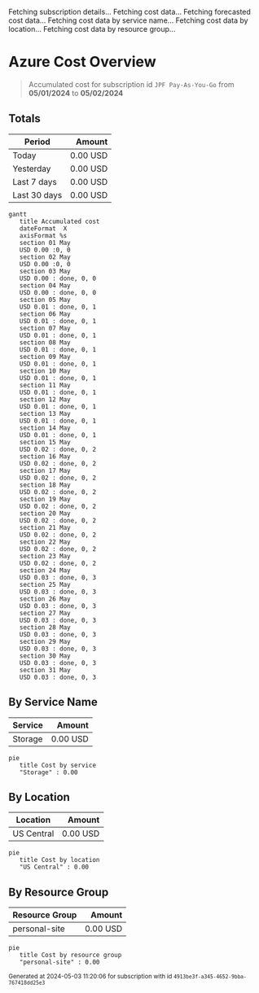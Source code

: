 Fetching subscription details...
Fetching cost data...
Fetching forecasted cost data...
Fetching cost data by service name...
Fetching cost data by location...
Fetching cost data by resource group...
# Azure Cost Overview

> Accumulated cost for subscription id `JPF Pay-As-You-Go` from **05/01/2024** to **05/02/2024**

## Totals

|Period|Amount|
|---|---:|
|Today|0.00 USD|
|Yesterday|0.00 USD|
|Last 7 days|0.00 USD|
|Last 30 days|0.00 USD|

```mermaid
gantt
   title Accumulated cost
   dateFormat  X
   axisFormat %s
   section 01 May
   USD 0.00 :0, 0
   section 02 May
   USD 0.00 :0, 0
   section 03 May
   USD 0.00 : done, 0, 0
   section 04 May
   USD 0.00 : done, 0, 0
   section 05 May
   USD 0.01 : done, 0, 1
   section 06 May
   USD 0.01 : done, 0, 1
   section 07 May
   USD 0.01 : done, 0, 1
   section 08 May
   USD 0.01 : done, 0, 1
   section 09 May
   USD 0.01 : done, 0, 1
   section 10 May
   USD 0.01 : done, 0, 1
   section 11 May
   USD 0.01 : done, 0, 1
   section 12 May
   USD 0.01 : done, 0, 1
   section 13 May
   USD 0.01 : done, 0, 1
   section 14 May
   USD 0.01 : done, 0, 1
   section 15 May
   USD 0.02 : done, 0, 2
   section 16 May
   USD 0.02 : done, 0, 2
   section 17 May
   USD 0.02 : done, 0, 2
   section 18 May
   USD 0.02 : done, 0, 2
   section 19 May
   USD 0.02 : done, 0, 2
   section 20 May
   USD 0.02 : done, 0, 2
   section 21 May
   USD 0.02 : done, 0, 2
   section 22 May
   USD 0.02 : done, 0, 2
   section 23 May
   USD 0.02 : done, 0, 2
   section 24 May
   USD 0.03 : done, 0, 3
   section 25 May
   USD 0.03 : done, 0, 3
   section 26 May
   USD 0.03 : done, 0, 3
   section 27 May
   USD 0.03 : done, 0, 3
   section 28 May
   USD 0.03 : done, 0, 3
   section 29 May
   USD 0.03 : done, 0, 3
   section 30 May
   USD 0.03 : done, 0, 3
   section 31 May
   USD 0.03 : done, 0, 3
```

## By Service Name

|Service|Amount|
|---|---:|
|Storage|0.00 USD|

```mermaid
pie
   title Cost by service
   "Storage" : 0.00
```

## By Location

|Location|Amount|
|---|---:|
|US Central|0.00 USD|

```mermaid
pie
   title Cost by location
   "US Central" : 0.00
```

## By Resource Group

|Resource Group|Amount|
|---|---:|
|personal-site|0.00 USD|

```mermaid
pie
   title Cost by resource group
   "personal-site" : 0.00
```

<sup>Generated at 2024-05-03 11:20:06 for subscription with id `4913be3f-a345-4652-9bba-767418dd25e3`</sup>
